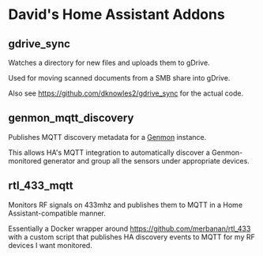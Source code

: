 # David's Home Assistant Addons

## gdrive_sync

Watches a directory for new files and uploads them to gDrive.

Used for moving scanned documents from a SMB share into gDrive.

Also see https://github.com/dknowles2/gdrive_sync for the actual code.

## genmon_mqtt_discovery

Publishes MQTT discovery metadata for a
[Genmon](https://github.com/jgyates/genmon) instance.

This allows HA's MQTT integration to automatically discover a Genmon-monitored
generator and group all the sensors under appropriate devices.

## rtl_433_mqtt

Monitors RF signals on 433mhz and publishes them to MQTT in a Home
Assistant-compatible manner.

Essentially a Docker wrapper around https://github.com/merbanan/rtl_433 with a
custom script that publishes HA discovery events to MQTT for my RF devices I
want monitored.
